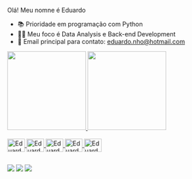 Olá! Meu nomne é Eduardo
  
  - 📚 Prioridade em programação com Python 
  - 👨‍💻 Meu foco é Data Analysis e Back-end Development
  - 📩 Email principal para contato: eduardo.nho@hotmail.com
   
<div>
  <a href="https://github.com/Edge912"/>
  <img loading="lazy" height="180em" src="https://github-readme-stats.vercel.app/api?username=Edge912&show_icons=true&theme=radical&include_all_commits=true&count_private=true"/>
  <img loading="lazy" height="180em" src="https://github-readme-stats.vercel.app/api/top-langs/?username=Edge912&layout=compact&langs_count=7&theme=radical"/>
</div>

<div style="display: inline_block"><br>
  <img align="center" alt="Eduardo-VSCode" height="30" width="40" src="https://cdn.jsdelivr.net/gh/devicons/devicon@latest/icons/vscode/vscode-original.svg"/>
  <img align="center" alt="Eduardo-Postgre" height="30" width="40" src="https://cdn.jsdelivr.net/gh/devicons/devicon@latest/icons/postgresql/postgresql-original.svg" />
  <img align="center" alt="Eduardo-Python" height="30" width="40" src="https://cdn.jsdelivr.net/gh/devicons/devicon@latest/icons/python/python-original.svg" />
  <img align="center" alt="Eduardo-HTML" height="30" width="40" src="https://cdn.jsdelivr.net/gh/devicons/devicon@latest/icons/html5/html5-original.svg" />
  <img align="center" alt="Eduardo-CSS" height="30" width="40" src="https://cdn.jsdelivr.net/gh/devicons/devicon@latest/icons/css3/css3-original.svg" />     
</div>

 ##
 
<div> 
  <a href= "https://www.linkedin.com/in/eduardo-cozer-gnoatto/"><img src="https://img.shields.io/badge/-LinkedIn-%230077B5?style=for-the-badge&logo=linkedin&logoColor=white" target="_blank"></a>
  <a href = "mailto:ednhoato@gmail.com"><img src="https://img.shields.io/badge/-Gmail-%23333?style=for-the-badge&logo=gmail&logoColor=white" target="_blank"></a>
  <a href = "mailto:eduardo.nho@hotmail.com"><img src="https://img.shields.io/badge/Microsoft_Outlook-0078D4?style=for-the-badge&logo=microsoft-outlook&logoColor=white"target="_blank"></a>
</div>

<div>
  <a href="https://github.com/Edge912/Edge912/blob/output/github-contribution-grid-snake.svg"> 
</div>
